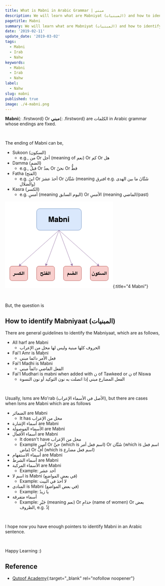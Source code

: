 ```yaml
---
title: What is Mabni in Arabic Grammar | مبني
description: We will learn what are Mabniyat (المبنيات) and how to identify them.
pagetitle: Mabni
summary: We will learn what are Mabniyat (المبنيات) and how to identify them.
date: '2019-02-11'
update_date: '2019-03-02'
tags:
  - Mabni
  - Irab
  - Nahw
keywords:
  - Mabni
  - Irab
  - Nahw
label:
  - Nahw
slug: mabni
published: true
image: ./4-mabni.png
---
```


**Mabni**{: .firstword} Or **مبني**{: .firstword} are الكلمات in Arabic grammar whose endings are fixed.

<br/>

The ending of Mabni can be,
- Sukoon (السكون)
  - e.g., من Or أجل (meaning of نعم) Or كم Or هل
- Damma (الضم)
  - e.g., قبلُ Or بعدُ Or نحنُ Or قطُّ
- Fatha (الفتح)
  - e.g. اينَ Or أحدَ عشرَ Or شَتَّانَ (meaning افترق e.g. شَتَّانَ ما بين الهدى والضلال)
- Kasra (الكسر)
  - e.g. أمسِ (meaning اليوم السابق) Or الأمسِ (meaning الماضي/past)

![4 Mabni](./4-mabni.png){:title="4 Mabni"}

<br/>

But, the question is

## How to identify Mabniyaat (المبنيات)
 There are general guidelines to identify the Mabniyaat, which are as follows,
- All harf are Mabni 
  - الحروف كلها مبنية وليس لها محل من الإعراب
- Fai'l Amr is Mabni
  - فعل الأمر دائما مبني
- Fai'l Madhi is Mabni
  - الفعل الماضي دائماً مبني
- Fai'l Mudhari is mabni when added with ن of Tawkeed or ن of Niswa
  - الفعل المضارع مبني إذا اتصلت به نون التوكيد أو نون النسوة

<br/>

Usually, Isms are Mo'rab (الأصل في الأسماء الإعراب), but there are cases when Isms are Mabni which are as follows
- الضمائر are Mabni
  - It has محل من الإعراب
- أسماء الإشارة are Mabni
- الأسماء الموصولة are Mabni
- أسماء الأفعال are Mabni
  - It doesn't have محل من الإعراب
  - Example آمين Or حيَّ (which is  اسم فعل أمر) Or شَتَّان (which is اسم فعل ماض) Or أُفٍّ (which is اسم فعل مضارع)
- أسماء الاستفهام are Mabni
- أسماء الشرط are Mabni
- الأسماء المركبة are Mabni
  - Example: أحد عشر
- اسم لا is Mabni (في بعض المواضع)
  - Example: لا أحدَ في البيت
- المنادى is Mabni (في بعض المواضع)
  - Example: يا زيدُ
- أسماء متفرقة
  - Example: جَيْرِ (meaning نعم) Or حذامِ (name of women) Or بعض الظروف, e.g. إذْ

<br/>

I hope now you have enough pointers to identify Mabni in an Arabic sentence.

<br/>

Happy Learning :)

## Reference
- [Qutoof Academy](https://www.qutoofacademy.com/){:target="_blank" rel="nofollow noopener"}